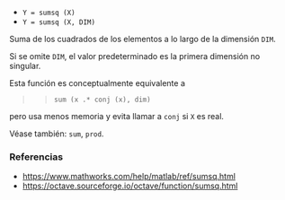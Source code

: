 - `Y = sumsq (X)`
- `Y = sumsq (X, DIM)`

Suma de los cuadrados de los elementos a lo largo de la dimensión `DIM`.

Si se omite `DIM`, el valor predeterminado es la primera dimensión no singular.

Esta función es conceptualmente equivalente a

> > `sum (x .* conj (x), dim)`

pero usa menos memoria y evita llamar a `conj` si `X` es real.

Véase también: `sum`, `prod`.

### Referencias

- https://www.mathworks.com/help/matlab/ref/sumsq.html
- https://octave.sourceforge.io/octave/function/sumsq.html
